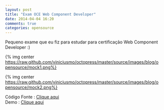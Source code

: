 ```yaml
---
layout: post
title: "Exam OCE Web Component Developer"
date: 2014-04-04 16:20
comments: true
categories: opensource
---
```


Pequeno exame que eu fiz para estudar para certificação Web Component Developer :)

{% img center https://raw.github.com/viniciusmo/octopress/master/source/images/blog/opensource/mock1.png%}

{% img center https://raw.github.com/viniciusmo/octopress/master/source/images/blog/opensource/mock2.png%}

Código Fonte : [Clique aqui](https://github.com/viniciusmo/exam-oce-web-component-developer "Clique aqui")  
Demo : [Clique aqui](http://viniciusmo.github.io/exam/exam-oce-web-component-developer/www/mock.html "Clique aqui")
